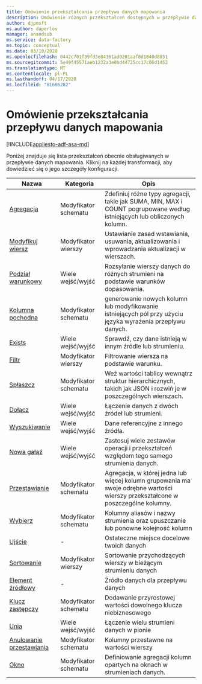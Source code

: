 ```yaml
---
title: Omówienie przekształcania przepływu danych mapowania
description: Omówienie różnych przekształceń dostępnych w przepływie danych mapowania
author: djpmsft
ms.author: daperlov
manager: anandsub
ms.service: data-factory
ms.topic: conceptual
ms.date: 03/10/2020
ms.openlocfilehash: 0442c701f39fd3e84361ad0201aaf8d1840d8851
ms.sourcegitcommit: 5e49f45571aeb1232a3e0bd44725cc17c06d1452
ms.translationtype: MT
ms.contentlocale: pl-PL
ms.lasthandoff: 04/17/2020
ms.locfileid: "81606282"
---
```

# <a name="mapping-data-flow-transformation-overview"></a>Omówienie przekształcania przepływu danych mapowania

[!INCLUDE[appliesto-adf-asa-md](includes/appliesto-adf-asa-md.md)] 

Poniżej znajduje się lista przekształceń obecnie obsługiwanych w przepływie danych mapowania. Kliknij na każdej transformacji, aby dowiedzieć się o jego szczegóły konfiguracji.

| Nazwa | Kategoria | Opis |
| ---- | -------- | ----------- |
| [Agregacja](data-flow-aggregate.md) | Modyfikator schematu | Zdefiniuj różne typy agregacji, takie jak SUMA, MIN, MAX i COUNT pogrupowane według istniejących lub obliczonych kolumn. | 
| [Modyfikuj wiersz](data-flow-alter-row.md) | Modyfikator wierszy | Ustawianie zasad wstawiania, usuwania, aktualizowania i wprowadzania aktualizacji w wierszach. |
| [Podział warunkowy](data-flow-conditional-split.md) | Wiele wejść/wyjść | Rozsyłanie wierszy danych do różnych strumieni na podstawie warunków dopasowania. |
| [Kolumna pochodna](data-flow-derived-column.md) | Modyfikator schematu | generowanie nowych kolumn lub modyfikowanie istniejących pól przy użyciu języka wyrażenia przepływu danych. | 
| [Exists](data-flow-exists.md) | Wiele wejść/wyjść | Sprawdź, czy dane istnieją w innym źródle lub strumieniu. | 
| [Filtr](data-flow-filter.md) | Modyfikator wierszy | Filtrowanie wiersza na podstawie warunku. |
| [Spłaszcz](data-flow-flatten.md) | Modyfikator schematu |  Weź wartości tablicy wewnątrz struktur hierarchicznych, takich jak JSON i rozwiń je w poszczególnych wierszach. |
| [Dołącz](data-flow-join.md) | Wiele wejść/wyjść |  Łączenie danych z dwóch źródeł lub strumieni. |
| [Wyszukiwanie](data-flow-lookup.md) | Wiele wejść/wyjść | Dane referencyjne z innego źródła. |
| [Nowa gałąź](data-flow-new-branch.md) | Wiele wejść/wyjść | Zastosuj wiele zestawów operacji i przekształceń względem tego samego strumienia danych. |
| [Przestawianie](data-flow-pivot.md) | Modyfikator schematu | Agregacja, w której jedna lub więcej kolumn grupowania ma swoje odrębne wartości wierszy przekształcone w poszczególne kolumny. |
| [Wybierz](data-flow-select.md) | Modyfikator schematu | Kolumny aliasów i nazwy strumienia oraz upuszczanie lub ponowne kolejność kolumn |
| [Ujście](data-flow-sink.md) | - | Ostateczne miejsce docelowe twoich danych |
| [Sortowanie](data-flow-sort.md) | Modyfikator wierszy | Sortowanie przychodzących wierszy w bieżącym strumieniu danych |
| [Element źródłowy](data-flow-source.md) | - | Źródło danych dla przepływu danych |
| [Klucz zastępczy](data-flow-surrogate-key.md) | Modyfikator schematu | Dodawanie przyrostowej wartości dowolnego klucza niebiznesowego |
| [Unia](data-flow-union.md) | Wiele wejść/wyjść | Łączenie wielu strumieni danych w pionie |
| [Anulowanie przestawiania](data-flow-unpivot.md) | Modyfikator schematu | Kolumny przestawne na wartości wierszy |
| [Okno](data-flow-window.md) | Modyfikator schematu |  Definiowanie agregacji kolumn opartych na oknach w strumieniach danych. |
